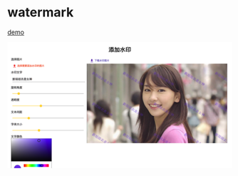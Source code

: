 # watermark

[demo](https://watermark.xinshangshangxin.com)

![preview](https://raw.githubusercontent.com/xinshangshangxin/static/gh-pages/watermark/preview.png)
